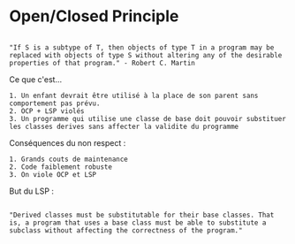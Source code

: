 # Open/Closed Principle

```

"If S is a subtype of T, then objects of type T in a program may be replaced with objects of type S without altering any of the desirable properties of that program." - Robert C. Martin

```

Ce que c'est... 

    1. Un enfant devrait être utilisé à la place de son parent sans comportement pas prévu.
    2. OCP + LSP violés
    3. Un programme qui utilise une classe de base doit pouvoir substituer les classes derives sans affecter la validite du programme


Conséquences du non respect :

    1. Grands couts de maintenance
    2. Code faiblement robuste
    3. On viole OCP et LSP
    

But du LSP :

```

"Derived classes must be substitutable for their base classes. That is, a program that uses a base class must be able to substitute a subclass without affecting the correctness of the program."

```
